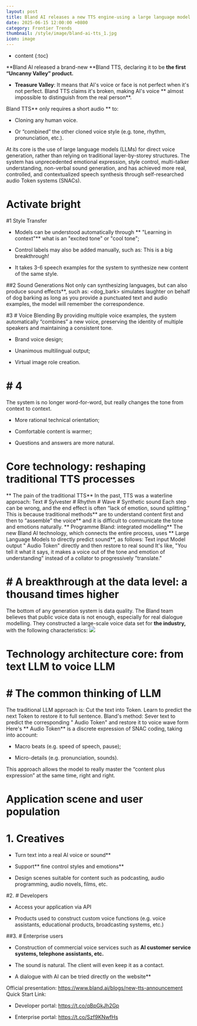 ```yaml
---
layout: post
title: Bland AI releases a new TTS engine-using a large language model to directly generate a voice that only needs a short audio to clone any human voice.
date: 2025-06-15 12:00:00 +0800
category: Frontier Trends
thumbnail: /style/image/bland-ai-tts_1.jpg
icon: image
---
```

* content
{:toc}

**Bland AI released a brand-new **Bland TTS, declaring it to be **the first “Uncanny Valley” product.**

- **Treasure Valley**: It means that AI's voice or face is not perfect when it's not perfect. Bland TTS claims it's broken, making AI's voice ** almost impossible to distinguish from the real person**.

Bland TTS** only requires a short audio ** to:

- Cloning any human voice.

- Or “combined” the other cloned voice style (e.g. tone, rhythm, pronunciation, etc.).

At its core is the use of large language models (LLMs) for direct voice generation, rather than relying on traditional layer-by-storey structures. The system has unprecedented emotional expression, style control, multi-talker understanding, non-verbal sound generation, and has achieved more real, controlled, and contextualized speech synthesis through self-researched audio Token systems (SNACs).

# Activate bright

#1 Style Transfer

- Models can be understood automatically through ** "Learning in context"** what is an "excited tone" or "cool tone";

- Control labels may also be added manually, such as:
This is a big breakthrough!
- It takes 3-6 speech examples for the system to synthesize new content of the same style.

##2 Sound Generations
Not only can synthesizing languages, but can also produce sound effects**, such as:
<dog_bark> simulates laughter on behalf of dog barking <laughter> as long as you provide a punctuated text and audio examples, the model will remember the correspondence.

#3 # Voice Blending
By providing multiple voice examples, the system automatically “combines” a new voice, preserving the identity of multiple speakers and maintaining a consistent tone.

- Brand voice design;

- Unanimous multilingual output;

- Virtual image role creation.

# # 4 #
The system is no longer word-for-word, but really changes the tone from context to context.

- More rational technical orientation;

- Comfortable content is warmer;

- Questions and answers are more natural.

# Core technology: reshaping traditional TTS processes
** The pain of the traditional TTS**
In the past, TTS was a waterline approach:
Text # Sylvester # Rhythm # Wave # Synthetic sound
Each step can be wrong, and the end effect is often “lack of emotion, sound splitting.” This is because traditional methods** are to understand content first and then to “assemble” the voice** and it is difficult to communicate the tone and emotions naturally.
** Programme Bland: integrated modelling**
The new Bland AI technology, which connects the entire process, uses ** Large Language Models to directly predict sound**, as follows:
Text input  Model output " Audio Token" directly and then restore to real sound
It's like, "You tell it what it says, it makes a voice out of the tone and emotion of understanding" instead of a collator to progressively "translate."

# # A breakthrough at the data level: a thousand times higher
The bottom of any generation system is data quality. The Bland team believes that public voice data is not enough, especially for real dialogue modelling.
They constructed a large-scale voice data set for **the industry,** with the following characteristics:
![](https://assets-v2.circle.so/b3zzwwxqduz6nfhx1fgvjfxgmxrq)
# Technology architecture core: from text LLM to voice LLM

# # The common thinking of LLM #
The traditional LLM approach is:
Cut the text into Token. Learn to predict the next Token to restore it to full sentence.
Bland's method:
Sever text to predict the corresponding " Audio Token" and restore it to voice wave form
Here's ** Audio Token** is a discrete expression of SNAC coding, taking into account:

- Macro beats (e.g. speed of speech, pause);

- Micro-details (e.g. pronunciation, sounds).

This approach allows the model to really master the “content plus expression” at the same time, right and right.

# **Application scene and user population**

# 1. Creatives

- Turn text into a real AI voice or sound**

- Support** fine control styles and emotions**

- Design scenes suitable for content such as podcasting, audio programming, audio novels, films, etc.

#2. # Developers

- Access your application via API

- Products used to construct custom voice functions (e.g. voice assistants, educational products, broadcasting systems, etc.)

##3. # Enterprise users

- Construction of commercial voice services such as **AI customer service systems, telephone assistants, etc.**

- The sound is natural. The client will even keep it as a contact.

- A dialogue with AI can be tried directly on the website**

Official presentation: https://www.bland.ai/blogs/new-tts-announcement
Quick Start Link:

- Developer portal: https://t.co/qBpGkJh2Gp

- Enterprise portal: https://t.co/Szf9KNwfHs

